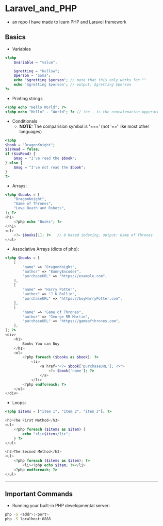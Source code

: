 # Laravel_and_PHP

- an repo I have made to learn PHP and Laravel framework

## Basics

- Variables

```php
<?php
    $variable = "value";

    $gretting = "Hellow";
    $person = "Soma";
    echo "$gretting $person"; // note that this only works for ""
    echo '$gretting $person'; // output: $gretting $person
?>
```

- Printing strings

```php
<?php echo "Hello World"; ?>
<?php echo "Hello" . "World"; ?> // the . is the concatenation opperator in php

```

- Conditionals
  - **NOTE:** The comparision symbol is '===' (not '==' like most other languages)

```php
<?php
$book = "DragonKnight";
$isRead = false;
if ($isRead) {
    $msg = "I've read the $book";
} else {
    $msg = "I've not read the $book";
}
?>
```

- Arrays:

```php
<?php $books = [
    "DragonKnight",
    "Game of Thrones",
    "Love Death and Robots",
]; ?>
<h1>
    <?php echo "Books"; ?>
</h1>
<ul>
    <?= $books[1]; ?>   // 0 based indexing, output: Game of Thrones
</ul>
```

- Associative Arrays (dicts of php):

```php
<?php $books = [
    [
        "name" => "DragonKnight",
        "author" => "BunnyEncoder",
        "purchaseURL" => "https://example.com",
    ],
    [
        "name" => "Harry Potter",
        "author" => "J K Rollin",
        "purchaseURL" => "https://buyHarryPotter.com",
    ],
    [
        "name" => "Game of Thrones",
        "author" => "George RR Martin",
        "purchaseURL" => "https://gameofthrones.com",
    ],
]; ?>
<div>
    <h1>
        Books You can Buy
    </h1>
    <ul>
        <?php foreach ($books as $book): ?>
            <li>
                <a href="<?= $book['purchaseURL']; ?>">
                    <?= $book['name']; ?>
                </a>
            </li>
        <?php endforeach; ?>
    </ul>
</div>
```

- Loops:

```php
<?php $items = ["item 1", "item 2", "item 3"]; ?>

<h3>The First Method</h3>
<ul>
    <?php foreach ($items as $item) {
        echo "<li>$item</li>";
    } ?>
</ul>

<h3>The Second Method</h3>
<ul>
    <?php foreach ($items as $item): ?>
        <li><?php echo $item; ?></li>
    <?php endforeach; ?>
</ul>
```

---

## Important Commands

- Running your built-in PHP developmental server:

```bash
php -S <addr>:<port>
php -S localhost:8888
```
